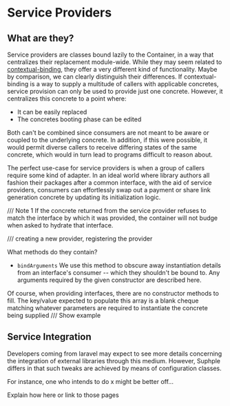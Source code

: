 # Service Providers

## What are they?
Service providers are classes bound lazily to the Container, in a way that centralizes their replacement module-wide. While they may seem related to [contextual-binding](/docs/v1/container/#contextual-binding), they offer a very different kind of functionality. Maybe by comparison, we can clearly distinguish their differences. If contextual-binding is a way to supply a multitude of callers with applicable concretes, service provision can only be used to provide just one concrete. However, it centralizes this concrete to a point where:
- It can be easily replaced
- The concretes booting phase can be edited

Both can't be combined since consumers are not meant to be aware or coupled to the underlying concrete. In addition, if this were possible, it would permit diverse callers to receive differing states of the same concrete, which would in turn lead to programs difficult to reason about.

The perfect use-case for service providers is when a group of callers require some kind of adapter. In an ideal world where library authors all fashion their packages after a common interface, with the aid of service providers, consumers can effortlessly swap out a payment or share link generation concrete by updating its initialization logic.

/// Note 1
If the concrete returned from the service provider refuses to match the interface by which it was provided, the container will not budge when asked to hydrate that interface.

/// creating a new provider, registering the provider

What methods do they contain?

- `bindArguments`
We use this method to obscure away instantiation details from an interface's consumer -- which they shouldn't be bound to. Any arguments required by the given constructor are described here.

Of course, when providing interfaces, there are no constructor methods to fill. The key/value expected to populate this array is a blank cheque matching whatever parameters are required to instantiate the concrete being supplied
///
Show example

## Service Integration
Developers coming from laravel may expect to see more details concerning the integration of external libraries through this medium. However, Suphple differs in that such tweaks are achieved by means of configuration classes.

For instance, one who intends to do x might be better off...

Explain how here or link to those pages